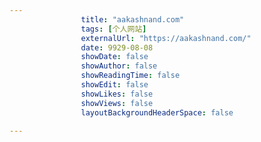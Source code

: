 ---
                title: "aakashnand.com"
                tags: [个人网站]
                externalUrl: "https://aakashnand.com/"
                date: 9929-08-08
                showDate: false
                showAuthor: false
                showReadingTime: false
                showEdit: false
                showLikes: false
                showViews: false
                layoutBackgroundHeaderSpace: false
                ---

